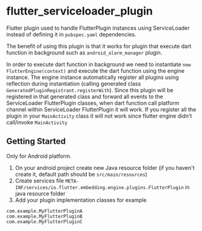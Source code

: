 # flutter_serviceloader_plugin

Flutter plugin used to handle FlutterPlugin instances using ServiceLoader instead of defining it in `pubspec.yaml` dependencies.

The benefit of using this plugin is that it works for plugin that execute dart function in background such as `android_alarm_manager` plugin.

In order to execute dart function in background we need to instantiate `new FlutterEngine(context)` and execute the dart function using the engine instance.
The engine instance automatically register all plugins using reflection during instantiation (calling generated class `GeneratedPluginRegistrant.registerWith`).
Since this plugin will be registered in that generated class and forward all events to the ServiceLoader FlutterPlugin classes, when dart function call platform channel within ServiceLoader FlutterPlugin it will work. If you register all the plugin in your `MainActivity` class it will not work since flutter engine didn't call/invoke `MainActivity`

## Getting Started

Only for Android platform.
1. On your android project create new Java resource folder (if you haven't create it, default path should be `src/main/resources`)
2. Create services file `META-INF/services/io.flutter.embedding.engine.plugins.FlutterPlugin` in java resource folder
3. Add your plugin implementation classes for example

```
com.example.MyFlutterPluginA
com.example.MyFlutterPluginB
com.example.MyFlutterPluginC
```
